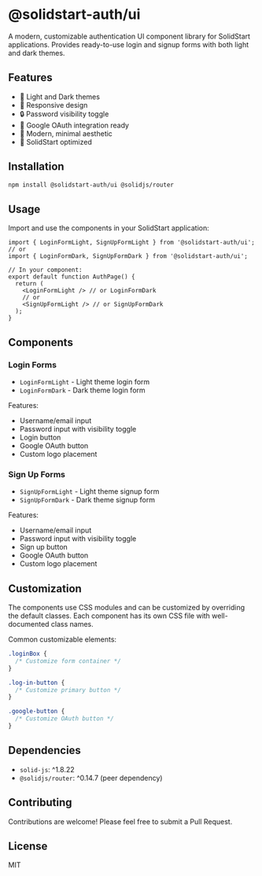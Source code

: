 # @solidstart-auth/ui

A modern, customizable authentication UI component library for SolidStart applications. Provides ready-to-use login and signup forms with both light and dark themes.

## Features

- 🎨 Light and Dark themes
- 📱 Responsive design
- 🔒 Password visibility toggle
- 🚀 Google OAuth integration ready
- 💅 Modern, minimal aesthetic
- 🎯 SolidStart optimized

## Installation

```bash
npm install @solidstart-auth/ui @solidjs/router
```

## Usage

Import and use the components in your SolidStart application:

```tsx
import { LoginFormLight, SignUpFormLight } from '@solidstart-auth/ui';
// or
import { LoginFormDark, SignUpFormDark } from '@solidstart-auth/ui';

// In your component:
export default function AuthPage() {
  return (
    <LoginFormLight /> // or LoginFormDark
    // or
    <SignUpFormLight /> // or SignUpFormDark
  );
}
```

## Components

### Login Forms

- `LoginFormLight` - Light theme login form
- `LoginFormDark` - Dark theme login form

Features:

- Username/email input
- Password input with visibility toggle
- Login button
- Google OAuth button
- Custom logo placement

### Sign Up Forms

- `SignUpFormLight` - Light theme signup form
- `SignUpFormDark` - Dark theme signup form

Features:

- Username/email input
- Password input with visibility toggle
- Sign up button
- Google OAuth button
- Custom logo placement

## Customization

The components use CSS modules and can be customized by overriding the default classes. Each component has its own CSS file with well-documented class names.

Common customizable elements:

```css
.loginBox {
  /* Customize form container */
}

.log-in-button {
  /* Customize primary button */
}

.google-button {
  /* Customize OAuth button */
}
```

## Dependencies

- `solid-js`: ^1.8.22
- `@solidjs/router`: ^0.14.7 (peer dependency)

## Contributing

Contributions are welcome! Please feel free to submit a Pull Request.

## License

MIT

